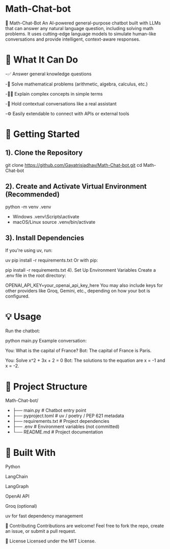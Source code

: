 # Math-Chat-bot
🤖 Math-Chat-Bot
An AI-powered general-purpose chatbot built with LLMs that can answer any natural language question, including solving math problems. It uses cutting-edge language models to simulate human-like conversations and provide intelligent, context-aware responses.

# 🧠 What It Can Do
-✅ Answer general knowledge questions

-🔢 Solve mathematical problems (arithmetic, algebra, calculus, etc.)

-🧑‍🏫 Explain complex concepts in simple terms

-💬 Hold contextual conversations like a real assistant

-⚙️ Easily extendable to connect with APIs or external tools

# 🚀 Getting Started
## 1). Clone the Repository

git clone https://github.com/Gayatrisjadhav/Math-Chat-bot.git
cd Math-Chat-bot

## 2). Create and Activate Virtual Environment (Recommended)

python -m venv .venv
- Windows
.venv\Scripts\activate
- macOS/Linux
source .venv/bin/activate

## 3). Install Dependencies

If you're using uv, run:

uv pip install -r requirements.txt
Or with pip:

pip install -r requirements.txt
4). Set Up Environment Variables
Create a .env file in the root directory:

OPENAI_API_KEY=your_openai_api_key_here
You may also include keys for other providers like Groq, Gemini, etc., depending on how your bot is configured.

# 💡 Usage
Run the chatbot:


python main.py
Example conversation:


You: What is the capital of France?
Bot: The capital of France is Paris.

You: Solve x^2 + 3x + 2 = 0
Bot: The solutions to the equation are x = -1 and x = -2.
# 📁 Project Structure

Math-Chat-bot/
- ├── main.py              # Chatbot entry point
- ├── pyproject.toml       # uv / poetry / PEP 621 metadata
- ├── requirements.txt     # Project dependencies
- ├── .env                 # Environment variables (not committed)
- └── README.md            # Project documentation
# 🧩 Built With
Python

LangChain

LangGraph

OpenAI API

Groq (optional)

uv for fast dependency management

🤝 Contributing
Contributions are welcome! Feel free to fork the repo, create an issue, or submit a pull request.

📄 License
Licensed under the MIT License.

